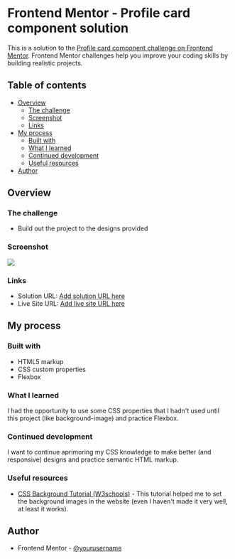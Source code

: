 # Frontend Mentor - Profile card component solution

This is a solution to the [Profile card component challenge on Frontend Mentor](https://www.frontendmentor.io/challenges/profile-card-component-cfArpWshJ). Frontend Mentor challenges help you improve your coding skills by building realistic projects. 

## Table of contents

- [Overview](#overview)
  - [The challenge](#the-challenge)
  - [Screenshot](#screenshot)
  - [Links](#links)
- [My process](#my-process)
  - [Built with](#built-with)
  - [What I learned](#what-i-learned)
  - [Continued development](#continued-development)
  - [Useful resources](#useful-resources)
- [Author](#author)

## Overview

### The challenge

- Build out the project to the designs provided

### Screenshot

![](./screenshot.jpg)

### Links

- Solution URL: [Add solution URL here](https://your-solution-url.com)
- Live Site URL: [Add live site URL here](https://your-live-site-url.com)

## My process

### Built with

- HTML5 markup
- CSS custom properties
- Flexbox

### What I learned

I had the opportunity to use some CSS properties that I hadn't used until this project (like background-image) and practice Flexbox.

### Continued development

I want to continue aprimoring my CSS knowledge to make better (and responsive) designs and practice semantic HTML markup.

### Useful resources

- [CSS Background Tutorial (W3schools)](https://www.w3schools.com/css/css_background.asp) - This tutorial helped me to set the background images in the website (even I haven't made it very well, at least it works).

## Author

- Frontend Mentor - [@yourusername](https://www.frontendmentor.io/profile/yourusername)
